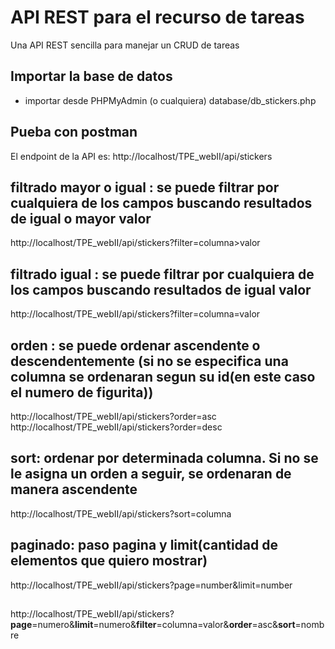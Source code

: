 # API REST para el recurso de tareas
Una API REST sencilla para manejar un CRUD de tareas

## Importar la base de datos
- importar desde PHPMyAdmin (o cualquiera) database/db_stickers.php


## Pueba con postman
El endpoint de la API es: http://localhost/TPE_webII/api/stickers

## filtrado mayor o igual : se puede filtrar por cualquiera de los campos buscando resultados de igual o mayor valor
http://localhost/TPE_webII/api/stickers?filter=columna>valor
## filtrado igual : se puede filtrar por cualquiera de los campos buscando resultados de igual valor
http://localhost/TPE_webII/api/stickers?filter=columna=valor

## orden : se puede ordenar ascendente o descendentemente (si no se especifica una columna se ordenaran segun su id(en este caso el numero de figurita))
http://localhost/TPE_webII/api/stickers?order=asc
http://localhost/TPE_webII/api/stickers?order=desc

## sort: ordenar por determinada columna. Si no se le asigna un orden a seguir, se ordenaran de manera ascendente 
http://localhost/TPE_webII/api/stickers?sort=columna

## paginado: paso pagina y limit(cantidad de elementos que quiero mostrar) 
http://localhost/TPE_webII/api/stickers?page=number&limit=number

##
http://localhost/TPE_webII/api/stickers?<strong>page</strong>=numero&<strong>limit</strong>=numero&<strong>filter</strong>=columna=valor&<strong>order</strong>=asc&<strong>sort</strong>=nombre
